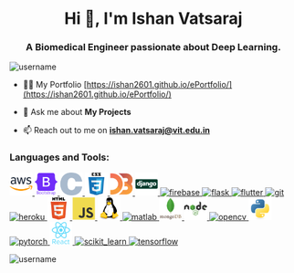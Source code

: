 <h1 align="center">Hi 👋, I'm Ishan Vatsaraj</h1>
<h3 align="center">A Biomedical Engineer passionate about Deep Learning.</h3>

<p align="left"> <img src="https://komarev.com/ghpvc/?username=Ishan2601&label=Profile%20views&color=0e75b6&style=flat" alt="username" /> </p>
<!--
<p align="left"> <a href="https://github.com/ryo-ma/github-profile-trophy"><img src="https://github-profile-trophy.vercel.app/?username=Ishan2601" alt="username" /></a> </p>
-->
<!--<p align="left"> <a href="https://twitter.com/username" target="blank"><img src="https://img.shields.io/twitter/follow/username?logo=twitter&style=for-the-badge" alt="username" /></a> </p>

- 🔭 I’m currently working on [Work Project](https://work-project.com)
-->

- 🌱 I’m currently learning **Genomics**
<!--
- 👯 I’m looking to collaborate on [Colab Project](https://colab-project.com)

- 🤝 I’m looking for help with [Help Project](https://help-project.com)
-->
- 👨‍💻 My Portfolio [https://ishan2601.github.io/ePortfolio/](https://ishan2601.github.io/ePortfolio/)
<!--
- 📝 I regularly write articles on [Blog Link](Blog Link)
-->
- 💬 Ask me about **My Projects**

- 📫 Reach out to me on **ishan.vatsaraj@vit.edu.in**
<!--
- 📄 Know about my experiences [Resume Link](Resume Link)

- ⚡ Fun fact **Fun Fact**
-->
<!--<h3 align="left">Connect with me:</h3>
<p align="left">
<a href="https://codepen.io/username" target="blank"><img align="center" src="https://cdn.jsdelivr.net/npm/simple-icons@3.0.1/icons/codepen.svg" alt="username" height="30" width="40" /></a>
<a href="https://dev.to/username" target="blank"><img align="center" src="https://cdn.jsdelivr.net/npm/simple-icons@3.0.1/icons/dev-dot-to.svg" alt="username" height="30" width="40" /></a>
<a href="https://twitter.com/username" target="blank"><img align="center" src="https://cdn.jsdelivr.net/npm/simple-icons@3.0.1/icons/twitter.svg" alt="username" height="30" width="40" /></a>
<a href="https://linkedin.com/in/username" target="blank"><img align="center" src="https://cdn.jsdelivr.net/npm/simple-icons@3.0.1/icons/linkedin.svg" alt="username" height="30" width="40" /></a>
<a href="https://stackoverflow.com/users/username" target="blank"><img align="center" src="https://cdn.jsdelivr.net/npm/simple-icons@3.0.1/icons/stackoverflow.svg" alt="username" height="30" width="40" /></a>
<a href="https://codesandbox.com/username" target="blank"><img align="center" src="https://cdn.jsdelivr.net/npm/simple-icons@3.0.1/icons/codesandbox.svg" alt="username" height="30" width="40" /></a>
<a href="https://kaggle.com/username" target="blank"><img align="center" src="https://cdn.jsdelivr.net/npm/simple-icons@3.0.1/icons/kaggle.svg" alt="username" height="30" width="40" /></a>
<a href="https://fb.com/username" target="blank"><img align="center" src="https://cdn.jsdelivr.net/npm/simple-icons@3.0.1/icons/facebook.svg" alt="username" height="30" width="40" /></a>
<a href="https://instagram.com/username" target="blank"><img align="center" src="https://cdn.jsdelivr.net/npm/simple-icons@3.0.1/icons/instagram.svg" alt="username" height="30" width="40" /></a>
<a href="https://dribbble.com/username" target="blank"><img align="center" src="https://cdn.jsdelivr.net/npm/simple-icons@3.0.1/icons/dribbble.svg" alt="username" height="30" width="40" /></a>
<a href="https://www.behance.net/username" target="blank"><img align="center" src="https://cdn.jsdelivr.net/npm/simple-icons@3.0.1/icons/behance.svg" alt="username" height="30" width="40" /></a>
<a href="https://medium.com/@username" target="blank"><img align="center" src="https://cdn.jsdelivr.net/npm/simple-icons@3.0.1/icons/medium.svg" alt="@username" height="30" width="40" /></a>
<a href="https://www.youtube.com/c/username" target="blank"><img align="center" src="https://cdn.jsdelivr.net/npm/simple-icons@3.0.1/icons/youtube.svg" alt="username" height="30" width="40" /></a>
<a href="https://www.codechef.com/users/username" target="blank"><img align="center" src="https://cdn.jsdelivr.net/npm/simple-icons@3.1.0/icons/codechef.svg" alt="username" height="30" width="40" /></a>
<a href="https://www.hackerrank.com/username" target="blank"><img align="center" src="https://cdn.jsdelivr.net/npm/simple-icons@3.0.1/icons/hackerrank.svg" alt="username" height="30" width="40" /></a>
<a href="https://codeforces.com/profile/username" target="blank"><img align="center" src="https://cdn.jsdelivr.net/npm/simple-icons@3.0.1/icons/codeforces.svg" alt="username" height="30" width="40" /></a>
<a href="https://www.leetcode.com/username" target="blank"><img align="center" src="https://cdn.jsdelivr.net/npm/simple-icons@3.0.1/icons/leetcode.svg" alt="username" height="30" width="40" /></a>
<a href="https://www.hackerearth.com/username" target="blank"><img align="center" src="https://cdn.jsdelivr.net/npm/simple-icons@3.0.1/icons/hackerearth.svg" alt="username" height="30" width="40" /></a>
<a href="https://auth.geeksforgeeks.org/user/username" target="blank"><img align="center" src="https://cdn.jsdelivr.net/npm/simple-icons@3.0.1/icons/geeksforgeeks.svg" alt="username" height="30" width="40" /></a>
<a href="https://www.topcoder.com/members/username" target="blank"><img align="center" src="https://cdn.jsdelivr.net/npm/simple-icons@3.0.1/icons/topcoder.svg" alt="username" height="30" width="40" /></a>
<a href="https://discord.gg/username" target="blank"><img align="center" src="https://cdn.jsdelivr.net/npm/simple-icons@3.0.1/icons/discord.svg" alt="username" height="30" width="40" /></a>
<a href="/username" target="blank"><img align="center" src="https://cdn.jsdelivr.net/npm/simple-icons@3.0.1/icons/rss.svg" alt="username" height="30" width="40" /></a>
</p>
-->
<h3 align="left">Languages and Tools:</h3>
<p align="left"> <a href="https://aws.amazon.com" target="_blank"> <img src="https://raw.githubusercontent.com/devicons/devicon/master/icons/amazonwebservices/amazonwebservices-original-wordmark.svg" alt="aws" width="40" height="40"/> </a> <a href="https://getbootstrap.com" target="_blank"> <img src="https://raw.githubusercontent.com/devicons/devicon/master/icons/bootstrap/bootstrap-plain-wordmark.svg" alt="bootstrap" width="40" height="40"/> </a> <a href="https://www.cprogramming.com/" target="_blank"> <img src="https://raw.githubusercontent.com/devicons/devicon/master/icons/c/c-original.svg" alt="c" width="40" height="40"/> </a> <a href="https://www.w3schools.com/css/" target="_blank"> <img src="https://raw.githubusercontent.com/devicons/devicon/master/icons/css3/css3-original-wordmark.svg" alt="css3" width="40" height="40"/> </a> <a href="https://d3js.org/" target="_blank"> <img src="https://raw.githubusercontent.com/devicons/devicon/master/icons/d3js/d3js-original.svg" alt="d3js" width="40" height="40"/> </a> <a href="https://www.djangoproject.com/" target="_blank"> <img src="https://raw.githubusercontent.com/devicons/devicon/master/icons/django/django-original.svg" alt="django" width="40" height="40"/> </a> <a href="https://firebase.google.com/" target="_blank"> <img src="https://www.vectorlogo.zone/logos/firebase/firebase-icon.svg" alt="firebase" width="40" height="40"/> </a> <a href="https://flask.palletsprojects.com/" target="_blank"> <img src="https://www.vectorlogo.zone/logos/pocoo_flask/pocoo_flask-icon.svg" alt="flask" width="40" height="40"/> </a> <a href="https://flutter.dev" target="_blank"> <img src="https://www.vectorlogo.zone/logos/flutterio/flutterio-icon.svg" alt="flutter" width="40" height="40"/> </a> <a href="https://git-scm.com/" target="_blank"> <img src="https://www.vectorlogo.zone/logos/git-scm/git-scm-icon.svg" alt="git" width="40" height="40"/> </a> <a href="https://heroku.com" target="_blank"> <img src="https://www.vectorlogo.zone/logos/heroku/heroku-icon.svg" alt="heroku" width="40" height="40"/> </a> <a href="https://www.w3.org/html/" target="_blank"> <img src="https://raw.githubusercontent.com/devicons/devicon/master/icons/html5/html5-original-wordmark.svg" alt="html5" width="40" height="40"/> </a> <a href="https://developer.mozilla.org/en-US/docs/Web/JavaScript" target="_blank"> <img src="https://raw.githubusercontent.com/devicons/devicon/master/icons/javascript/javascript-original.svg" alt="javascript" width="40" height="40"/> </a> <a href="https://www.linux.org/" target="_blank"> <img src="https://raw.githubusercontent.com/devicons/devicon/master/icons/linux/linux-original.svg" alt="linux" width="40" height="40"/> </a> <a href="https://www.mathworks.com/" target="_blank"> <img src="https://raw.githubusercontent.com/simple-icons/simple-icons/master/icons/mathworks.svg" alt="matlab" width="40" height="40"/> </a> <a href="https://www.mongodb.com/" target="_blank"> <img src="https://raw.githubusercontent.com/devicons/devicon/master/icons/mongodb/mongodb-original-wordmark.svg" alt="mongodb" width="40" height="40"/> </a> <a href="https://nodejs.org" target="_blank"> <img src="https://raw.githubusercontent.com/devicons/devicon/master/icons/nodejs/nodejs-original-wordmark.svg" alt="nodejs" width="40" height="40"/> </a> <a href="https://opencv.org/" target="_blank"> <img src="https://www.vectorlogo.zone/logos/opencv/opencv-icon.svg" alt="opencv" width="40" height="40"/> </a> <a href="https://www.python.org" target="_blank"> <img src="https://raw.githubusercontent.com/devicons/devicon/master/icons/python/python-original.svg" alt="python" width="40" height="40"/> </a> <a href="https://pytorch.org/" target="_blank"> <img src="https://www.vectorlogo.zone/logos/pytorch/pytorch-icon.svg" alt="pytorch" width="40" height="40"/> </a> <a href="https://reactjs.org/" target="_blank"> <img src="https://raw.githubusercontent.com/devicons/devicon/master/icons/react/react-original-wordmark.svg" alt="react" width="40" height="40"/> </a> <a href="https://scikit-learn.org/" target="_blank"> <img src="https://upload.wikimedia.org/wikipedia/commons/0/05/Scikit_learn_logo_small.svg" alt="scikit_learn" width="40" height="40"/> </a> <a href="https://www.tensorflow.org" target="_blank"> <img src="https://www.vectorlogo.zone/logos/tensorflow/tensorflow-icon.svg" alt="tensorflow" width="40" height="40"/> </a> </p>

<p><img align="left" src="https://github-readme-stats.vercel.app/api/top-langs?username=Ishan2601&show_icons=true&locale=en&layout=compact" alt="username" /></p>
<!--
<p>&nbsp;<img align="center" src="https://github-readme-stats.vercel.app/api?username=Ishan2601&show_icons=true&locale=en" alt="username" /></p>

<p><img align="center" src="https://github-readme-streak-stats.herokuapp.com/?user=Ishan2601&" alt="username" /></p>
-->